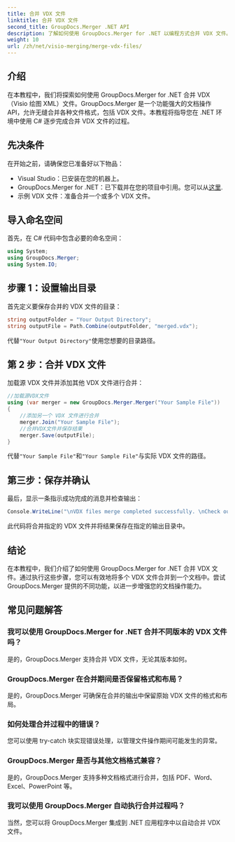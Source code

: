 ```yaml
---
title: 合并 VDX 文件
linktitle: 合并 VDX 文件
second_title: GroupDocs.Merger .NET API
description: 了解如何使用 GroupDocs.Merger for .NET 以编程方式合并 VDX 文件。本教程提供了分步指南。
weight: 10
url: /zh/net/visio-merging/merge-vdx-files/
---
```

## 介绍
在本教程中，我们将探索如何使用 GroupDocs.Merger for .NET 合并 VDX（Visio 绘图 XML）文件。GroupDocs.Merger 是一个功能强大的文档操作 API，允许无缝合并各种文件格式，包括 VDX 文件。本教程将指导您在 .NET 环境中使用 C# 逐步完成合并 VDX 文件的过程。
## 先决条件
在开始之前，请确保您已准备好以下物品：
- Visual Studio：已安装在您的机器上。
-  GroupDocs.Merger for .NET：已下载并在您的项目中引用。您可以从[这里](https://releases.groupdocs.com/merger/net/).
- 示例 VDX 文件：准备合并一个或多个 VDX 文件。

## 导入命名空间
首先，在 C# 代码中包含必要的命名空间：
```csharp
using System; 
using GroupDocs.Merger;
using System.IO;
```
## 步骤 1：设置输出目录
首先定义要保存合并的 VDX 文件的目录：
```csharp
string outputFolder = "Your Output Directory";
string outputFile = Path.Combine(outputFolder, "merged.vdx");
```
代替`"Your Output Directory"`使用您想要的目录路径。
## 第 2 步：合并 VDX 文件
加载源 VDX 文件并添加其他 VDX 文件进行合并：
```csharp
//加载源VDX文件
using (var merger = new GroupDocs.Merger.Merger("Your Sample File"))
{
    //添加另一个 VDX 文件进行合并
    merger.Join("Your Sample File");
    //合并VDX文件并保存结果
    merger.Save(outputFile);
}
```
代替`"Your Sample File"`和`"Your Sample File"`与实际 VDX 文件的路径。
## 第三步：保存并确认
最后，显示一条指示成功完成的消息并检查输出：
```csharp
Console.WriteLine("\nVDX files merge completed successfully. \nCheck output in {0}", outputFolder);
```
此代码将合并指定的 VDX 文件并将结果保存在指定的输出目录中。

## 结论
在本教程中，我们介绍了如何使用 GroupDocs.Merger for .NET 合并 VDX 文件。通过执行这些步骤，您可以有效地将多个 VDX 文件合并到一个文档中。尝试 GroupDocs.Merger 提供的不同功能，以进一步增强您的文档操作能力。

## 常见问题解答
### 我可以使用 GroupDocs.Merger for .NET 合并不同版本的 VDX 文件吗？
是的，GroupDocs.Merger 支持合并 VDX 文件，无论其版本如何。
### GroupDocs.Merger 在合并期间是否保留格式和布局？
是的，GroupDocs.Merger 可确保在合并的输出中保留原始 VDX 文件的格式和布局。
### 如何处理合并过程中的错误？
您可以使用 try-catch 块实现错误处理，以管理文件操作期间可能发生的异常。
### GroupDocs.Merger 是否与其他文档格式兼容？
是的，GroupDocs.Merger 支持多种文档格式进行合并，包括 PDF、Word、Excel、PowerPoint 等。
### 我可以使用 GroupDocs.Merger 自动执行合并过程吗？
当然，您可以将 GroupDocs.Merger 集成到 .NET 应用程序中以自动合并 VDX 文件。